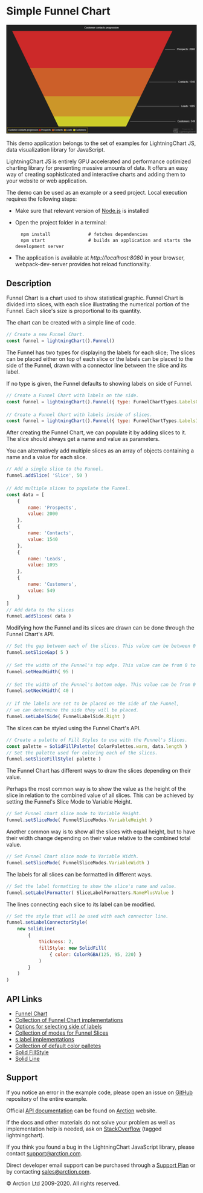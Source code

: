 # Simple Funnel Chart

![Simple Funnel Chart](simpleFunnel.png)

This demo application belongs to the set of examples for LightningChart JS, data visualization library for JavaScript.

LightningChart JS is entirely GPU accelerated and performance optimized charting library for presenting massive amounts of data. It offers an easy way of creating sophisticated and interactive charts and adding them to your website or web application.

The demo can be used as an example or a seed project. Local execution requires the following steps:

- Make sure that relevant version of [Node.js](https://nodejs.org/en/download/) is installed
- Open the project folder in a terminal:

        npm install              # fetches dependencies
        npm start                # builds an application and starts the development server

- The application is available at *http://localhost:8080* in your browser, webpack-dev-server provides hot reload functionality.


## Description

Funnel Chart is a chart used to show statistical graphic. Funnel Chart is divided into slices, with each slice illustrating the numerical portion of the Funnel. Each slice's size is proportional to its quantity.

The chart can be created with a simple line of code.

```javascript
// Create a new Funnel Chart.
const funnel = lightningChart().Funnel()

```

The Funnel has two types for displaying the labels for each slice; The slices can be placed either on top of each slice or the labels can be placed to the side of the Funnel, drawn with a connector line between the slice and its label.

If no type is given, the Funnel defaults to showing labels on side of Funnel.

```javascript
// Create a Funnel Chart with labels on the side.
const funnel = lightningChart().Funnel({ type: FunnelChartTypes.LabelsOnSide })

// Create a Funnel Chart with labels inside of slices.
const funnel = lightningChart().Funnel({ type: FunnelChartTypes.LabelsInsideSlices })

```

After creating the Funnel Chart, we can populate it by adding slices to it.
The slice should always get a name and value as parameters.

You can alternatively add multiple slices as an array of objects containing a name and a value for each slice.

```javascript
// Add a single slice to the Funnel.
funnel.addSlice( 'Slice', 50 )

// Add multiple slices to populate the Funnel.
const data = [
    {
        name: 'Prospects',
        value: 2000
    },
    {
        name: 'Contacts',
        value: 1540
    },
    {
        name: 'Leads',
        value: 1095
    },
    {
        name: 'Customers',
        value: 549
    }
]
// Add data to the slices
funnel.addSlices( data )

```

Modifying how the Funnel and its slices are drawn can be done through the Funnel Chart's API.

```javascript
// Set the gap between each of the slices. This value can be between 0 to 20 pixels.
funnel.setSliceGap( 5 )

// Set the width of the Funnel's top edge. This value can be from 0 to 100 (in percents).
funnel.setHeadWidth( 95 )

// Set the width of the Funnel's bottom edge. This value can be from 0 to 100 (in percents).
funnel.setNeckWidth( 40 )

// If the labels are set to be placed on the side of the Funnel,
// we can determine the side they will be placed.
funnel.setLabelSide( FunnelLabelSide.Right )
```

The slices can be styled using the Funnel Chart's API.

```javascript
// Create a palette of Fill Styles to use with the Funnel's Slices.
const palette = SolidFillPalette( ColorPalettes.warm, data.length )
// Set the palette used for coloring each of the slices.
funnel.setSliceFillStyle( palette )
```

The Funnel Chart has different ways to draw the slices depending on their value.

Perhaps the most common way is to show the value as the height of the slice in relation to the combined value of all slices.
This can be achieved by setting the Funnel's Slice Mode to Variable Height.

```javascript
// Set Funnel chart slice mode to Variable Height.
funnel.setSliceMode( FunnelSliceModes.VariableHeight )
```

Another common way is to show all the slices with equal height, but to have their width change depending on their value relative to the combined total value.

```javascript
// Set Funnel Chart slice mode to Variable Width.
funnel.setSliceMode( FunnelSliceModes.VariableWidth )
```

The labels for all slices can be formatted in different ways.

```javascript
// Set the label formatting to show the slice's name and value.
funnel.setLabelFormatter( SliceLabelFormatters.NamePlusValue )
```

The lines connecting each slice to its label can be modified.

```javascript
// Set the style that will be used with each connector line.
funnel.setLabelConnectorStyle(
    new SolidLine(
        {
            thickness: 2,
            fillStyle: new SolidFill(
                { color: ColorRGBA(125, 95, 220) }
            )
        }
    )
)
```


## API Links

* [Funnel Chart]
* [Collection of Funnel Chart implementations]
* [Options for selecting side of labels]
* [Collection of modes for Funnel Slices]
* [s label implementations]
* [Collection of default color palletes]
* [Solid FillStyle]
* [Solid Line]


## Support

If you notice an error in the example code, please open an issue on [GitHub][0] repository of the entire example.

Official [API documentation][1] can be found on [Arction][2] website.

If the docs and other materials do not solve your problem as well as implementation help is needed, ask on [StackOverflow][3] (tagged lightningchart).

If you think you found a bug in the LightningChart JavaScript library, please contact support@arction.com.

Direct developer email support can be purchased through a [Support Plan][4] or by contacting sales@arction.com.

[0]: https://github.com/Arction/
[1]: https://www.arction.com/lightningchart-js-api-documentation/
[2]: https://www.arction.com
[3]: https://stackoverflow.com/questions/tagged/lightningchart
[4]: https://www.arction.com/support-services/

© Arction Ltd 2009-2020. All rights reserved.


[Funnel Chart]: https://www.arction.com/lightningchart-js-api-documentation/v2.0.0/classes/funnelchart.html
[Collection of Funnel Chart implementations]: https://www.arction.com/lightningchart-js-api-documentation/v2.0.0/globals.html#funnelcharttypes
[Options for selecting side of labels]: https://www.arction.com/lightningchart-js-api-documentation/v2.0.0/enums/funnellabelside.html
[Collection of modes for Funnel Slices]: https://www.arction.com/lightningchart-js-api-documentation/v2.0.0/enums/funnelslicemodes.html
[s label implementations]: https://www.arction.com/lightningchart-js-api-documentation/v2.0.0/globals.html#slicelabelformatters
[Collection of default color palletes]: https://www.arction.com/lightningchart-js-api-documentation/v2.0.0/globals.html#colorpalettes
[Solid FillStyle]: https://www.arction.com/lightningchart-js-api-documentation/v2.0.0/classes/solidfill.html
[Solid Line]: https://www.arction.com/lightningchart-js-api-documentation/v2.0.0/classes/solidline.html

